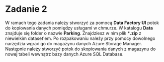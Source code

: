 # Zadanie 2

W ramach tego zadania należy stworzyć za pomocą **Data Factory UI** potok do kopiowania danych pomiędzy usługami w chmurze. W katalogu **Data** znajduje się folder o nazwie **Parking**. Znajdziesz w nim plik ***.zip** z niewielkim dataset'em. Po rozpakowaniu należy przy pomocy dowolnego narzędzia wgrać go do magazynu danych Azure Storage Manager. Następnie należy stworzyć potok do skopiowania danych z magazynu do nowej tabeli wewnątrz bazy danych Azure SQL Database.